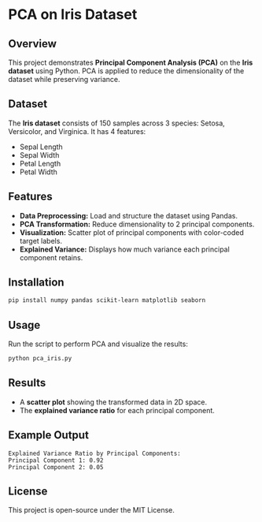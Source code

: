 # PCA on Iris Dataset

## Overview
This project demonstrates **Principal Component Analysis (PCA)** on the **Iris dataset** using Python. PCA is applied to reduce the dimensionality of the dataset while preserving variance.

## Dataset
The **Iris dataset** consists of 150 samples across 3 species: Setosa, Versicolor, and Virginica. It has 4 features:
- Sepal Length
- Sepal Width
- Petal Length
- Petal Width

## Features
- **Data Preprocessing:** Load and structure the dataset using Pandas.
- **PCA Transformation:** Reduce dimensionality to 2 principal components.
- **Visualization:** Scatter plot of principal components with color-coded target labels.
- **Explained Variance:** Displays how much variance each principal component retains.

## Installation
```bash
pip install numpy pandas scikit-learn matplotlib seaborn
```

## Usage
Run the script to perform PCA and visualize the results:
```bash
python pca_iris.py
```

## Results
- A **scatter plot** showing the transformed data in 2D space.
- The **explained variance ratio** for each principal component.

## Example Output
```
Explained Variance Ratio by Principal Components:
Principal Component 1: 0.92
Principal Component 2: 0.05
```

## License
This project is open-source under the MIT License.

